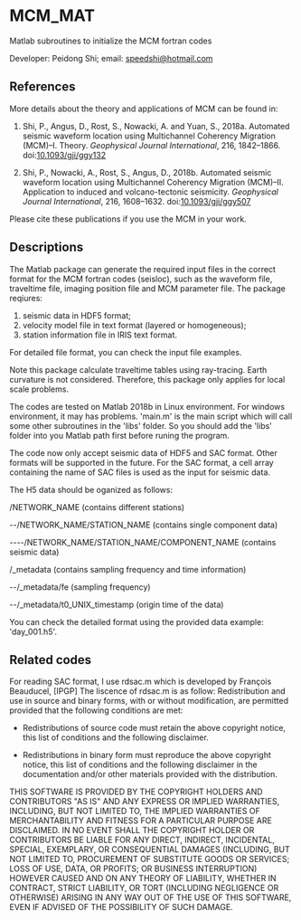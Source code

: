 # MCM_MAT
Matlab subroutines to initialize the MCM fortran codes

Developer: Peidong Shi; email: speedshi@hotmail.com

## References

More details about the theory and applications of MCM can be found in:

1. Shi, P., Angus, D., Rost, S., Nowacki, A. and Yuan, S., 2018a. Automated seismic waveform location using Multichannel Coherency Migration (MCM)–I. Theory. _Geophysical Journal International_, 216, 1842&ndash;1866.
doi:[10.1093/gji/ggy132](https://doi.org/10.1093/gji/ggy132)

2. Shi, P., Nowacki, A., Rost, S., Angus, D., 2018b. Automated seismic waveform location using Multichannel Coherency Migration (MCM)–II. Application to induced and volcano-tectonic seismicity. _Geophysical Journal International_, 216, 1608&ndash;1632.
doi:[10.1093/gji/ggy507](https://doi.org/10.1093/gji/ggy507)

Please cite these publications if you use the MCM in your work.

## Descriptions

The Matlab package can generate the required input files in the correct format for the MCM fortran codes (seisloc), such as the waveform file, traveltime file, imaging position file and MCM parameter file. The package reqiures: 
1. seismic data in HDF5 format; 
2. velocity model file in text format (layered or homogeneous); 
3. station information file in IRIS text format. 

For detailed file format, you can check the input file examples.

Note this package calculate traveltime tables using ray-tracing. Earth curvature is not considered. Therefore, this package only applies for local scale problems.

The codes are tested on Matlab 2018b in Linux environment. For windows environment, it may has problems.
'main.m' is the main script which will call some other subroutines in the 'libs' folder. So you should add the 'libs' folder into you Matlab path first before runing the program.

The code now only accept seismic data of HDF5 and SAC format. Other formats will be supported in the future. For the SAC format, a cell array containing the name of SAC files is used as the input for seismic data.

The H5 data should be oganized as follows:

 /NETWORK_NAME (contains different stations)

 --/NETWORK_NAME/STATION_NAME (contains single component data)

 ----/NETWORK_NAME/STATION_NAME/COMPONENT_NAME (contains seismic data)

 /_metadata (contains sampling frequency and time information)

 --/_metadata/fe (sampling frequency)

 --/_metadata/t0_UNIX_timestamp (origin time of the data)

You can check the detailed format using the provided data example: 'day_001.h5'.


## Related codes

For reading SAC format, I use rdsac.m which is developed by François Beauducel, [IPGP]
The liscence of rdsac.m is as follow:
Redistribution and use in source and binary forms, with or without
modification, are permitted provided that the following conditions are met:

* Redistributions of source code must retain the above copyright notice, this
  list of conditions and the following disclaimer.

* Redistributions in binary form must reproduce the above copyright notice,
  this list of conditions and the following disclaimer in the documentation
  and/or other materials provided with the distribution.

THIS SOFTWARE IS PROVIDED BY THE COPYRIGHT HOLDERS AND CONTRIBUTORS "AS IS"
AND ANY EXPRESS OR IMPLIED WARRANTIES, INCLUDING, BUT NOT LIMITED TO, THE
IMPLIED WARRANTIES OF MERCHANTABILITY AND FITNESS FOR A PARTICULAR PURPOSE ARE
DISCLAIMED. IN NO EVENT SHALL THE COPYRIGHT HOLDER OR CONTRIBUTORS BE LIABLE
FOR ANY DIRECT, INDIRECT, INCIDENTAL, SPECIAL, EXEMPLARY, OR CONSEQUENTIAL
DAMAGES (INCLUDING, BUT NOT LIMITED TO, PROCUREMENT OF SUBSTITUTE GOODS OR
SERVICES; LOSS OF USE, DATA, OR PROFITS; OR BUSINESS INTERRUPTION) HOWEVER
CAUSED AND ON ANY THEORY OF LIABILITY, WHETHER IN CONTRACT, STRICT LIABILITY,
OR TORT (INCLUDING NEGLIGENCE OR OTHERWISE) ARISING IN ANY WAY OUT OF THE USE
OF THIS SOFTWARE, EVEN IF ADVISED OF THE POSSIBILITY OF SUCH DAMAGE.
